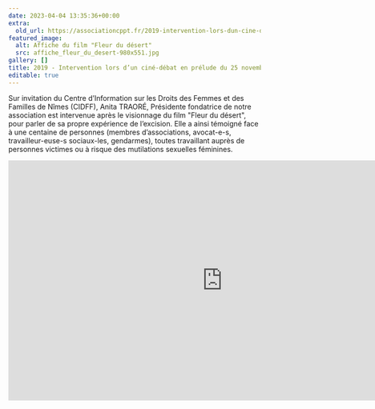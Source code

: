 ```yaml
---
date: 2023-04-04 13:35:36+00:00
extra:
  old_url: https://associationcppt.fr/2019-intervention-lors-dun-cine-debat-en-prelude-du-25-novembre-journee-internationale-de-lutte-pour-lelimination-des-violences-a-legard-des-femmes/
featured_image:
  alt: Affiche du film "Fleur du désert"
  src: affiche_fleur_du_desert-980x551.jpg
gallery: []
title: 2019 - Intervention lors d’un ciné-débat en prélude du 25 novembre (Journée internationale de lutte pour l’élimination des violences à l’égard des femmes)
editable: true
---
```

Sur invitation du Centre d’Information sur les Droits des Femmes et des Familles de Nîmes (CIDFF), Anita TRAORÉ, Présidente fondatrice de notre association est intervenue après le visionnage du film "Fleur du désert", pour parler de sa propre expérience de l’excision. Elle a ainsi témoigné face à une centaine de personnes (membres d’associations, avocat-e-s, travailleur-euse-s sociaux-les, gendarmes), toutes travaillant auprès de personnes victimes ou à risque des mutilations sexuelles féminines.

<iframe width="854" height="480" src="https://www.youtube-nocookie.com/embed/joayMEspUEo" title="FLEUR DU DESERT - bande annonce" frameborder="0" allow="accelerometer; autoplay; clipboard-write; encrypted-media; gyroscope; picture-in-picture; web-share" referrerpolicy="strict-origin-when-cross-origin" allowfullscreen></iframe>
